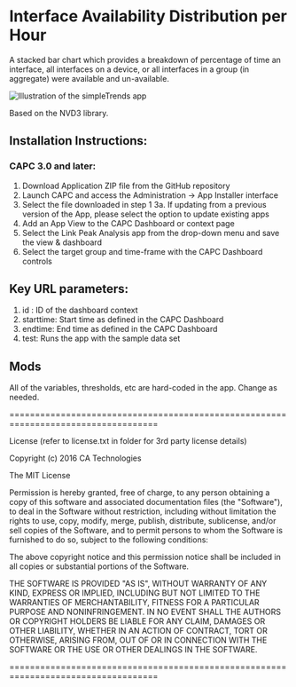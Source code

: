 # Interface Availability Distribution per Hour

A stacked bar chart which provides a breakdown of percentage of time an interface, all interfaces on a device, or all interfaces in a group (in aggregate) were available and un-available.

![Illustration of the simpleTrends app](simpleTrends_example.png)

Based on the NVD3 library.

## Installation Instructions:

### CAPC 3.0 and later:
1. Download Application ZIP file from the GitHub repository
2. Launch CAPC and access the Administration -> App Installer interface 
3. Select the file downloaded in step 1
   3a. If updating from a previous version of the App, please select the option to update existing apps
4. Add an App View to the CAPC Dashboard or context page
5. Select the Link Peak Analysis app from the drop-down menu and save the view & dashboard
6. Select the target group and time-frame with the CAPC Dashboard controls

## Key URL parameters:
1. id : ID of the dashboard context 
2. starttime: Start time as defined in the CAPC Dashboard
3. endtime: End time as defined in the CAPC Dashboard
4. test: Runs the app with the sample data set

## Mods

All of the variables, thresholds, etc are hard-coded in the app. Change as needed.

===================================================================================

License (refer to license.txt in folder for 3rd party license details)

Copyright (c) 2016 CA Technologies
 
The MIT License

Permission is hereby granted, free of charge, to any person obtaining a copy of this software and associated documentation files (the "Software"), to deal in the Software without restriction, including without limitation the rights to use, copy, modify, merge, publish, distribute, sublicense, and/or sell copies of the Software, and to permit persons to whom the Software is furnished to do so, subject to the following conditions:
 
The above copyright notice and this permission notice shall be included in all copies or substantial portions of the Software.
 
THE SOFTWARE IS PROVIDED "AS IS", WITHOUT WARRANTY OF ANY KIND, EXPRESS OR
IMPLIED, INCLUDING BUT NOT LIMITED TO THE WARRANTIES OF MERCHANTABILITY,
FITNESS FOR A PARTICULAR PURPOSE AND NONINFRINGEMENT. IN NO EVENT SHALL THE
AUTHORS OR COPYRIGHT HOLDERS BE LIABLE FOR ANY CLAIM, DAMAGES OR OTHER
LIABILITY, WHETHER IN AN ACTION OF CONTRACT, TORT OR OTHERWISE, ARISING FROM,
OUT OF OR IN CONNECTION WITH THE SOFTWARE OR THE USE OR OTHER DEALINGS IN
THE SOFTWARE.

===================================================================================
